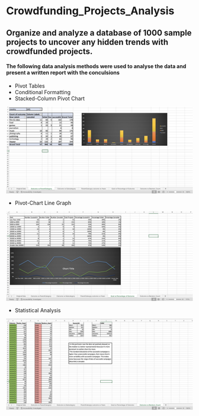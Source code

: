 # Crowdfunding_Projects_Analysis

## Organize and analyze a database of 1000 sample projects to uncover any hidden trends with crowdfunded projects.

#### The following data analysis methods were used to analyse the data and present a written report with the conculsions 

- Pivot Tables
- Conditional Formatting
- Stacked-Column Pivot Chart

<p align="center">
  <img src="images/stacked.png" alt="images" width="600"/>
</p>

- Pivot-Chart Line Graph

<p align="center">
  <img src="images/line.png" alt="images" width="600"/>
</p>

- Statistical Analysis

<p align="center">
  <img src="images/analysis.png" alt="images" width="600"/>
</p>

